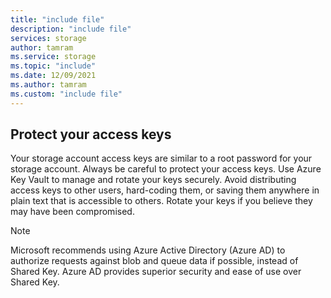 ```yaml
---
title: "include file"
description: "include file"
services: storage
author: tamram
ms.service: storage
ms.topic: "include"
ms.date: 12/09/2021
ms.author: tamram
ms.custom: "include file"
---
```


## Protect your access keys

Your storage account access keys are similar to a root password for your storage account. Always be careful to protect your access keys. Use Azure Key Vault to manage and rotate your keys securely. Avoid distributing access keys to other users, hard-coding them, or saving them anywhere in plain text that is accessible to others. Rotate your keys if you believe they may have been compromised.

> [!NOTE]
> Microsoft recommends using Azure Active Directory (Azure AD) to authorize requests against blob and queue data if possible, instead of Shared Key. Azure AD provides superior security and ease of use over Shared Key.
